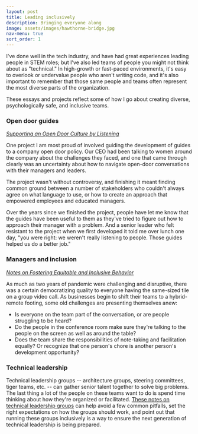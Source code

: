 ```yaml
---
layout: post
title: Leading inclusively
description: Bringing everyone along 
image: assets/images/hawthorne-bridge.jpg 
nav-menu: true
sort_order: 1
---
```


I've done well in the tech industry, and have had great experiences leading people in STEM roles; but I've also led teams of people you might not think about as "technical." In high-growth or fast-paced environments, it's easy to overlook or undervalue people who aren't writing code, and it's also important to remember that those same people and teams often represent the most diverse parts of the organization. 

These essays and projects reflect some of how I go about creating diverse, psychologically safe, and inclusive teams. 

### Open door guides

_[Supporting an Open Door Culture by Listening][opendoor_page]_ 

One project I am most proud of involved guiding the development of guides to a company open door policy. Our CEO had been talking to women around the company about the challenges they faced, and one that came through clearly was an uncertainty about how to navigate open-door conversations with their managers and leaders. 

The project wasn't without controversy, and finishing it meant finding common ground between a number of stakeholders who couldn't always agree on what language to use, or how to create an approach that empowered employees and educated managers. 

Over the years since we finished the project, people have let me know that the guides have been useful to them as they've tried to figure out how to approach their manager with a problem. And a senior leader who felt resistant to the project when we first developed it told me over lunch one day, "you were right: we weren't really listening to people. Those guides helped us do a better job."


[opendoor]: https://github.com/pdxmph/open_door_guides
[opendoor_page]: ./writing/supporting_open_door_culture.html


### Managers and inclusion

_[Notes on Fostering Equitable and Inclusive Behavior][fostering]_

As much as two years of pandemic were challenging and disruptive, there was a certain democratizing quality to everyone having the same-sized tile on a group video call. As businesses begin to shift their teams to a hybrid-remote footing, some old challenges are presenting themselves anew:

- Is everyone on the team part of the conversation, or are people struggling to be heard? 
- Do the people in the conference room make sure they're talking to the people on the screen as well as around the table? 
- Does the team share the responsibilities of note-taking and facilitation equally? Or recognize that one person's chore is another person's development opportunity? 

[fostering]: ./writing/notes_on_fostering_equitable_and_inclusive_behavior.html

### Technical leadership

Technical leadership groups --  architecture groups, steering committees, tiger teams, etc. -- can gather senior talent together to solve big problems. The last thing a lot of the  people on these teams want to do is spend time thinking about how they're organized or facilitated. [These notes on technical leadership groups][tlg] can help avoid a few common pitfalls, set the right expectations on how the groups should work, and point out that running these groups inclusively is a way to ensure the next generation of technical leadership is being prepared. 

[tlg]: ./writing/notes_on_technical_leadership_groups.html
